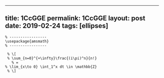---
 title: 1CcGGE
 permalink: 1CcGGE
 layout: post
 date: 2019-02-24
 tags: [ellipses]
 ---

```latex% % Dans le préambule
% -----------------
\usepackage{amsmath}
% -----------------

 % \[
 % \sum_{n=0}^{+\infty}\frac{(i\pi)^n}{n!}
   % =
% \lim_{x\to 0} \int_1^x dt \in \mathbb{Z}
 % \]
```